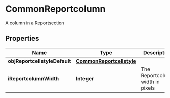 

# CommonReportcolumn

A column in a Reportsection 

## Properties

| Name | Type | Description | Notes |
|------------ | ------------- | ------------- | -------------|
|**objReportcellstyleDefault** | [**CommonReportcellstyle**](CommonReportcellstyle.md) |  |  |
|**iReportcolumnWidth** | **Integer** | The Reportcolumn width in pixels |  |



